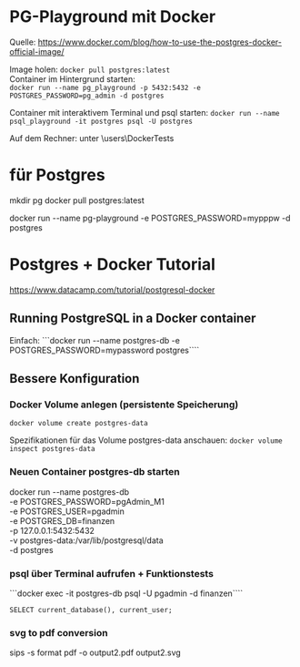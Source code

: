 # PG-Playground mit Docker

Quelle: https://www.docker.com/blog/how-to-use-the-postgres-docker-official-image/

Image holen: ```docker pull postgres:latest```  
Container im Hintergrund starten:   
```docker run --name pg_playground -p 5432:5432 -e POSTGRES_PASSWORD=pg_admin -d postgres```  

Container mit interaktivem Terminal und psql starten: 
```docker run --name psql_playground -it postgres psql -U postgres```

Auf dem Rechner: unter \users\DockerTests

# für Postgres
mkdir pg
docker pull postgres:latest

docker run --name pg-playground -e POSTGRES_PASSWORD=mypppw -d postgres

# Postgres + Docker Tutorial
https://www.datacamp.com/tutorial/postgresql-docker

## Running PostgreSQL in a Docker container

Einfach:
```docker run --name postgres-db -e POSTGRES_PASSWORD=mypassword postgres````

## Bessere Konfiguration
### Docker Volume anlegen (persistente Speicherung)
```docker volume create postgres-data```

Spezifikationen für das Volume postgres-data anschauen: ```docker volume inspect postgres-data```


### Neuen Container postgres-db starten
docker run --name postgres-db \
  -e POSTGRES_PASSWORD=pgAdmin_M1 \
  -e POSTGRES_USER=pgadmin \
  -e POSTGRES_DB=finanzen \
  -p 127.0.0.1:5432:5432 \
  -v postgres-data:/var/lib/postgresql/data \
  -d postgres

### psql über Terminal aufrufen + Funktionstests
```docker exec -it postgres-db psql -U pgadmin -d finanzen````

```SELECT current_database(), current_user;```

### svg to pdf conversion
sips -s format pdf -o output2.pdf output2.svg